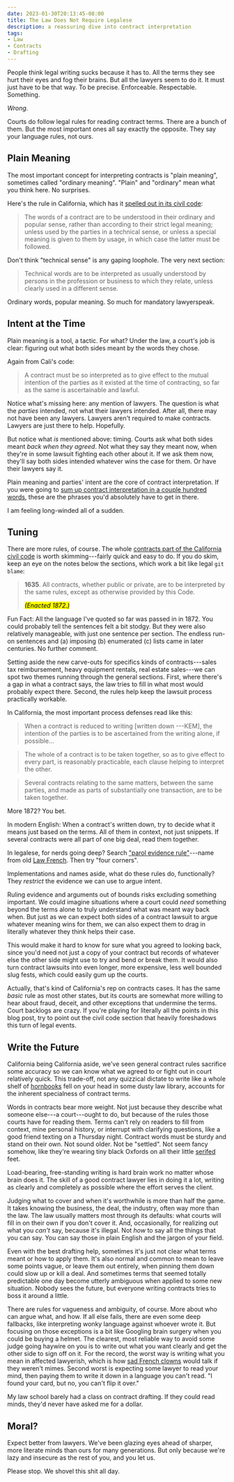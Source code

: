 ```yaml
---
date: 2023-01-30T20:13:45-08:00
title: The Law Does Not Require Legalese
description: a reassuring dive into contract interpretation
tags:
- Law
- Contracts
- Drafting
---
```


People think legal writing sucks because it has to.  All the terms they see hurt their eyes and fog their brains.  But all the lawyers seem to do it.  It must just have to be that way.  To be precise.  Enforceable.  Respectable.  Something.

_Wrong._

Courts do follow legal rules for reading contract terms.  There are a bunch of them.  But the most important ones all say exactly the opposite.  They say your language rules, not ours.

## Plain Meaning

The most important concept for interpreting contracts is "plain meaning", sometimes called "ordinary meaning".  "Plain" and "ordinary" mean what you think here.  No surprises.

Here's the rule in California, which has it [spelled out in its civil code](https://leginfo.legislature.ca.gov/faces/codes_displaySection.xhtml?lawCode=CIV&sectionNum=1644.):

> The words of a contract are to be understood in their ordinary and popular sense, rather than according to their strict legal meaning; unless used by the parties in a technical sense, or unless a special meaning is given to them by usage, in which case the latter must be followed.

Don't think "technical sense" is any gaping loophole.  The very next section:

> Technical words are to be interpreted as usually understood by persons in the profession or business to which they relate, unless clearly used in a different sense.

Ordinary words, popular meaning.  So much for mandatory lawyerspeak.

## Intent at the Time

Plain meaning is a tool, a tactic.  For what?  Under the law, a court's job is clear: figuring out what both sides meant by the words they chose.

Again from Cali's code:

> A contract must be so interpreted as to give effect to the mutual intention of the parties as it existed at the time of contracting, so far as the same is ascertainable and lawful.

Notice what's missing here: any mention of lawyers.  The question is what the _parties_ intended, not what their lawyers intended.  After all, there may not have been any lawyers.  Lawyers aren't required to make contracts.  Lawyers are just there to help.  Hopefully.

But notice what _is_ mentioned above: timing.  Courts ask what both sides meant _back when they agreed_.  Not what they say they meant now, when they're in some lawsuit fighting each other about it.  If we ask them now, they'll say both sides intended whatever wins the case for them.  Or have their lawyers say it.

Plain meaning and parties' intent are the core of contract interpretation.  If you were going to [sum up contract interpretation in a couple hundred words](https://www.justice.gov/jm/civil-resource-manual-72-principles-contract-interpretation), these are the phrases you'd absolutely have to get in there.

I am feeling long-winded all of a sudden.

## Tuning

There are more rules, of course.  The whole [contracts part of the California civil code](https://leginfo.legislature.ca.gov/faces/codes_displayText.xhtml?division=3.&part=2.&lawCode=CIV&title=3.) is worth skimming---fairly quick and easy to do.  If you do skim, keep an eye on the notes below the sections, which work a bit like legal `git blame`:

> **1635**.  All contracts, whether public or private, are to be interpreted by the same rules, except as otherwise provided by this Code.
>
> <mark><em>(Enacted 1872.)</em></mark>

Fun Fact: All the language I've quoted so far was passed in in 1872.  You could probably tell the sentences felt a bit stodgy.  But they were also relatively manageable, with just one sentence per section.  The endless run-on sentences and (a) imposing (b) enumerated (c) lists came in later centuries.  No further comment.

Setting aside the new carve-outs for specifics kinds of contracts---sales tax reimbursement, heavy equipment rentals, real estate sales---we can spot two themes running through the general sections.  First, where there's a gap in what a contract says, the law tries to fill in what most would probably expect there.  Second, the rules help keep the lawsuit process practically workable.

In California, the most important process defenses read like this:

> When a contract is reduced to writing [written down ---KEM], the intention of the parties is to be ascertained from the writing alone, if possible...

> The whole of a contract is to be taken together, so as to give effect to every part, is reasonably practicable, each clause helping to interpret the other.

> Several contracts relating to the same matters, between the same parties, and made as parts of substantially one transaction, are to be taken together.

More 1872?  You bet.

In modern English:  When a contract's written down, try to decide what it means just based on the terms.  All of them in context, not just snippets.  If several contracts were all part of one big deal, read them together.

In legalese, for nerds going deep? Search ["parol evidence rule"](https://en.wikipedia.org/wiki/Parol_evidence_rule)---name from old [Law French](https://en.wikipedia.org/wiki/Law_French).  Then try "four corners".

Implementations and names aside, what do these rules do, functionally?  They _restrict_ the evidence we can use to argue intent.

Ruling evidence and arguments out of bounds risks excluding something important.  We could imagine situations where a court could _need_ something beyond the terms alone to truly understand what was meant way back when.  But just as we can expect both sides of a contract lawsuit to argue whatever meaning wins for them, we can also expect them to drag in literally whatever they think helps their case.

This would make it hard to know for sure what you agreed to looking back, since you'd need not just a copy of your contract but records of whatever else the other side might use to try and bend or break them.  It would also turn contract lawsuits into even longer, more expensive, less well bounded slug fests, which could easily gum up the courts.

Actually, that's kind of California's rep on contracts cases.  It has the same _basic_ rule as most other states, but its courts are somewhat more willing to hear about fraud, deceit, and other exceptions that undermine the terms.  Court backlogs are crazy.  If you're playing for literally all the points in this blog post, try to point out the civil code section that heavily foreshadows this turn of legal events.

## Write the Future

California being California aside, we've seen general contract rules sacrifice some accuracy so we can know what we agreed to or fight out in court relatively quick.  This trade-off, not any quizzical dictate to write like a whole shelf of [hornbooks](https://en.wikipedia.org/wiki/Hornbook_(law)) fell on your head in some dusty law library, accounts for the inherent specialness of contract terms.

Words in contracts bear more weight.  Not just because they describe what someone else---a court---ought to do, but because of the rules those courts have for reading them.  Terms can't rely on readers to fill from context, mine personal history, or interrupt with clarifying questions, like a good friend texting on a Thursday night.  Contract words must be sturdy and stand on their own.  Not sound older.  Not be "settled".  Not seem fancy somehow, like they're wearing tiny black Oxfords on all their little [serifed](https://en.wikipedia.org/wiki/Serif) feet.

Load-bearing, free-standing writing is hard brain work no matter whose brain does it.  The skill of a good contract lawyer lies in doing it a lot, writing as clearly and completely as possible where the effort serves the client.

Judging what to cover and when it's worthwhile is more than half the game.  It takes knowing the business, the deal, the industry, often way more than the law.  The law usually matters most through its defaults: what courts will fill in on their own if you don't cover it.  And, occasionally, for realizing out what you _can't_ say, because it's illegal.   Not _how_ to say all the things that you can say.  You can say those in plain English and the jargon of your field.

Even with the best drafting help, sometimes it's just not clear what terms meant or how to apply them.  It's also normal and common to mean to leave some points vague, or leave them out entirely, when pinning them down could slow up or kill a deal.  And sometimes terms that seemed totally predictable one day become utterly ambiguous when applied to some new situation.  Nobody sees the future, but everyone writing contracts tries to boss it around a little.

There are rules for vagueness and ambiguity, of course.  More about who can argue what, and how.  If all else fails, there are even some deep fallbacks, like interpreting wonky language against whoever wrote it.  But focusing on those exceptions is a bit like Googling brain surgery when you could be buying a helmet.  The clearest, most reliable way to avoid some judge going haywire on you is to write out what you want clearly and get the other side to sign off on it.  For the record, the worst way is writing what you mean in affected lawyerish, which is how [sad French clowns](https://en.wikipedia.org/wiki/Pierrot) would talk if they weren't mimes.  Second worst is expecting some lawyer to read your mind, then paying them to write it down in a language you can't read.  "I found your card, but no, you can't flip it over."

My law school barely had a class on contract drafting.  If they could read minds, they'd never have asked me for a dollar.

## Moral?

Expect better from lawyers.  We've been glazing eyes ahead of sharper, more literate minds than ours for many generations.  But only because we're lazy and insecure as the rest of you, and you let us.

Please stop.  We shovel this shit all day.
